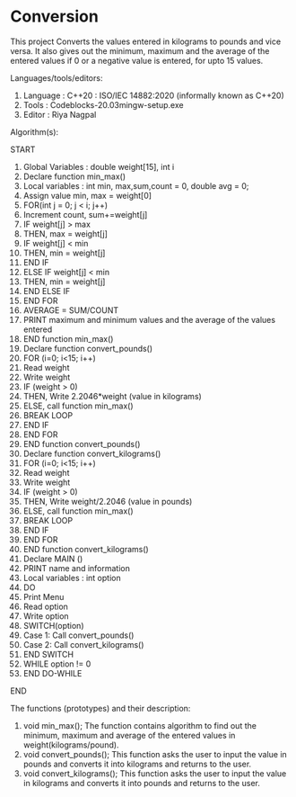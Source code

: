 # Conversion
This project Converts the values entered in kilograms to pounds and vice versa. It also gives out the minimum, maximum and the average of the entered values if 0 or a negative value is entered, for upto 15 values. 

Languages/tools/editors:
1.	Language : C++20 : ISO/IEC 14882:2020 (informally known as C++20)
2.	Tools : Codeblocks-20.03mingw-setup.exe
3.	Editor : Riya Nagpal

Algorithm(s):                                                                                                      

START
1.	Global Variables : double weight[15], int i 
2.	Declare function min_max() 
3.	Local variables : int min, max,sum,count = 0, double avg = 0;
4.	Assign value min, max = weight[0]
5.	FOR(int j = 0; j < i; j++)
6.	Increment count, sum+=weight[j]
7.	IF weight[j] > max
8.	THEN, max = weight[j]
9.	IF weight[j] < min
10.	THEN, min = weight[j]
11.	END IF
12.	ELSE IF weight[j] < min
13.	THEN, min = weight[j]
14.	END ELSE IF
15.	END FOR
16.	AVERAGE = SUM/COUNT
17.	PRINT maximum and minimum values and the average of the values entered
18.	END function min_max()
19.	Declare function convert_pounds() 
20.	FOR (i=0; i<15; i++)
21.	Read weight
22.	Write weight
23.	IF (weight > 0)
24.	THEN, Write 2.2046*weight (value in kilograms)
25.	ELSE, call function min_max()
26.	BREAK LOOP
27.	END IF
28.	END FOR
29.	END function convert_pounds()
30.	Declare function convert_kilograms() 
31.	FOR (i=0; i<15; i++)
32.	Read weight
33.	Write weight
34.	IF (weight > 0)
35.	THEN, Write weight/2.2046 (value in pounds)
36.	ELSE, call function min_max()
37.	BREAK LOOP
38.	END IF
39.	END FOR
40.	END function convert_kilograms()
41.	Declare MAIN ()
42.	PRINT name and information 
43.	Local variables : int option
44.	DO
45.	Print Menu
46.	Read option
47.	Write option
48.	SWITCH(option)
49.	Case 1: Call convert_pounds()
50.	Case 2: Call convert_kilograms()
51.	END SWITCH
52.	WHILE option != 0
53.	END DO-WHILE

END

The functions (prototypes) and their description:

1.	void min_max();	The function contains algorithm to find out the minimum, maximum and average of the entered values in weight(kilograms/pound).
2.	void convert_pounds();	This function asks the user to input the value in pounds and converts it into kilograms and returns to the user.
3.	void convert_kilograms();	This function asks the user to input the value in kilograms and converts it into pounds and returns to the user.

 
 
 
 
 

 

 
